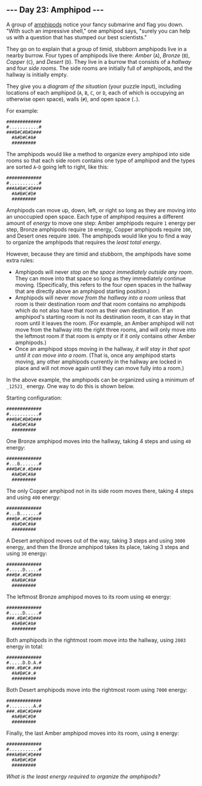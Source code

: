 ## \--- Day 23: Amphipod ---

A group of [amphipods](https://en.wikipedia.org/wiki/Amphipoda) notice your fancy submarine and flag you down. "With such an impressive shell," one amphipod says, "surely you can help us with a question that has stumped our best scientists."

They go on to explain that a group of timid, stubborn amphipods live in a nearby burrow. Four types of amphipods live there: _Amber_ (`A`), _Bronze_ (`B`), _Copper_ (`C`), and _Desert_ (`D`). They live in a burrow that consists of a _hallway_ and four _side rooms_. The side rooms are initially full of amphipods, and the hallway is initially empty.

They give you a _diagram of the situation_ (your puzzle input), including locations of each amphipod (`A`, `B`, `C`, or `D`, each of which is occupying an otherwise open space), walls (`#`), and open space (`.`).

For example:

```
#############
#...........#
###B#C#B#D###
  #A#D#C#A#
  #########
```

The amphipods would like a method to organize every amphipod into side rooms so that each side room contains one type of amphipod and the types are sorted `A`\-`D` going left to right, like this:

```
#############
#...........#
###A#B#C#D###
  #A#B#C#D#
  #########
```

Amphipods can move up, down, left, or right so long as they are moving into an unoccupied open space. Each type of amphipod requires a different amount of _energy_ to move one step: Amber amphipods require `1` energy per step, Bronze amphipods require `10` energy, Copper amphipods require `100`, and Desert ones require `1000`. The amphipods would like you to find a way to organize the amphipods that requires the _least total energy_.

However, because they are timid and stubborn, the amphipods have some extra rules:

-   Amphipods will never _stop on the space immediately outside any room_. They can move into that space so long as they immediately continue moving. (Specifically, this refers to the four open spaces in the hallway that are directly above an amphipod starting position.)
-   Amphipods will never _move from the hallway into a room_ unless that room is their destination room _and_ that room contains no amphipods which do not also have that room as their own destination. If an amphipod's starting room is not its destination room, it can stay in that room until it leaves the room. (For example, an Amber amphipod will not move from the hallway into the right three rooms, and will only move into the leftmost room if that room is empty or if it only contains other Amber amphipods.)
-   Once an amphipod stops moving in the hallway, _it will stay in that spot until it can move into a room_. (That is, once any amphipod starts moving, any other amphipods currently in the hallway are locked in place and will not move again until they can move fully into a room.)

In the above example, the amphipods can be organized using a minimum of `_12521_` energy. One way to do this is shown below.

Starting configuration:

```
#############
#...........#
###B#C#B#D###
  #A#D#C#A#
  #########
```

One Bronze amphipod moves into the hallway, taking 4 steps and using `40` energy:

```
#############
#...B.......#
###B#C#.#D###
  #A#D#C#A#
  #########
```

The only Copper amphipod not in its side room moves there, taking 4 steps and using `400` energy:

```
#############
#...B.......#
###B#.#C#D###
  #A#D#C#A#
  #########
```

A Desert amphipod moves out of the way, taking 3 steps and using `3000` energy, and then the Bronze amphipod takes its place, taking 3 steps and using `30` energy:

```
#############
#.....D.....#
###B#.#C#D###
  #A#B#C#A#
  #########
```

The leftmost Bronze amphipod moves to its room using `40` energy:

```
#############
#.....D.....#
###.#B#C#D###
  #A#B#C#A#
  #########
```

Both amphipods in the rightmost room move into the hallway, using `2003` energy in total:

```
#############
#.....D.D.A.#
###.#B#C#.###
  #A#B#C#.#
  #########
```

Both Desert amphipods move into the rightmost room using `7000` energy:

```
#############
#.........A.#
###.#B#C#D###
  #A#B#C#D#
  #########
```

Finally, the last Amber amphipod moves into its room, using `8` energy:

```
#############
#...........#
###A#B#C#D###
  #A#B#C#D#
  #########
```

_What is the least energy required to organize the amphipods?_